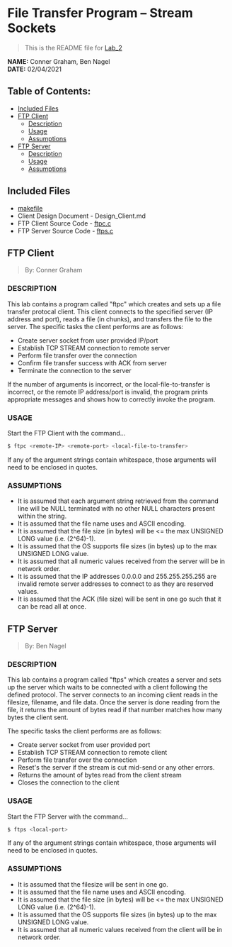 # File Transfer Program – Stream Sockets
> This is the README file for [Lab_2](https://osu.instructure.com/courses/97443/files/27903220/download?download_frd=1)

**NAME:** Conner Graham, Ben Nagel  
**DATE:** 02/04/2021

## Table of Contents:
- [Included Files](#included-files)
- [FTP Client](#ftp-client)
  - [Description](#description-client)
  - [Usage](#usage-client)
  - [Assumptions](#assumptions-client)
- [FTP Server](#ftp-server)
  - [Description](#description-server)
  - [Usage](#usage-server)
  - [Assumptions](#assumptions-server)

## Included Files
- [makefile](https://github.com/CSE-5462-Spring-2021/assignment-2-conner-n-ben/blob/main/makefile)
- Client Design Document - Design_Client.md
- FTP Client Source Code - [ftpc.c](https://github.com/CSE-5462-Spring-2021/assignment-2-conner-n-ben/blob/main/ftpc.c)
- FTP Server Source Code - [ftps.c](https://github.com/CSE-5462-Spring-2021/assignment-2-conner-n-ben/blob/main/ftps.c)

## FTP Client
> By: Conner Graham

### DESCRIPTION <a name="description-client"></a>
This lab contains a program called "ftpc" which creates
and sets up a file transfer protocal client. This client
connects to the specified server (IP address and port),
reads a file (in chunks), and transfers the file to the
server. The specific tasks the client performs are as
follows:
- Create server socket from user provided IP/port
- Establish TCP STREAM connection to remote server
- Perform file transfer over the connection
- Confirm file transfer success with ACK from server
- Terminate the connection to the server

If the number of arguments is incorrect, or the
local-file-to-transfer is incorrect, or the remote IP
address/port is invalid, the program prints appropriate
messages and shows how to correctly invoke the program. 

### USAGE <a name="usage-client"></a>
Start the FTP Client with the command...
```sh
$ ftpc <remote-IP> <remote-port> <local-file-to-transfer>
```

If any of the argument strings contain whitespace, those
arguments will need to be enclosed in quotes.

### ASSUMPTIONS <a name="assumptions-client"></a>
- It is assumed that each argument string retrieved from
  the command line will be NULL terminated with no other
  NULL characters present within the string.
- It is assumed that the file name uses and ASCII
  encoding.
- It is assumed that the file size (in bytes) will be <=
  the max UNSIGNED LONG value (i.e. (2^64)-1).
- It is assumed that the OS supports file sizes (in
  bytes) up to the max UNSIGNED LONG value.
- It is assumed that all numeric values received from the
  server will be in network order.
- It is assumed that the IP addresses 0.0.0.0 and
  255.255.255.255 are invalid remote server addresses to
  connect to as they are reserved values.
- It is assumed that the ACK (file size) will be sent in
  one go such that it can be read all at once.

## FTP Server
> By: Ben Nagel

### DESCRIPTION <a name="description-server"></a>
This lab contains a program called "ftps" which creates a server 
and sets up the server which waits to be connected with a client 
following the defined protocol. The server connects to an incoming client
reads in the filesize, filename, and file data. Once the server is done reading
from the file, it returns the amount of bytes read if that number matches 
how many bytes the client sent.

The specific tasks the client performs are as
follows:
- Create server socket from user provided port
- Establish TCP STREAM connection to remote client
- Perform file transfer over the connection
- Reset's the server if the stream is cut mid-send or any other errors.
- Returns the amount of bytes read from the client stream
- Closes the connection to the client 

### USAGE <a name="usage-server"></a>
Start the FTP Server with the command...
```sh
$ ftps <local-port>
```

If any of the argument strings contain whitespace, those
arguments will need to be enclosed in quotes.

### ASSUMPTIONS <a name="assumptions-server"></a>
- It is assumed that the filesize will be sent in one go.
- It is assumed that the file name uses and ASCII
  encoding.
- It is assumed that the file size (in bytes) will be <=
  the max UNSIGNED LONG value (i.e. (2^64)-1).
- It is assumed that the OS supports file sizes (in
  bytes) up to the max UNSIGNED LONG value.
- It is assumed that all numeric values received from the
  client will be in network order.
